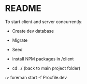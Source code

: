 # README

To start client and server concurrently: 
* Create dev database
* Migrate
* Seed

* Install NPM packages in /client

* cd ../ (back to main project folder)

:> foreman start -f Procfile.dev
